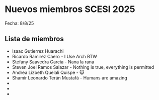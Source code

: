 # Nuevos miembros SCESI 2025

Fecha: 8/8/25

## Lista de miembros

- Isaac Gutierrez Huarachi
- Ricardo Ramirez Caero - I Use Arch BTW
- Stefany Saavedra Garcia - Nana la rana
- Steven Joel Ramos Salazar - Nothing is true, everything is permitted
- Andrea Lizbeth Quelali Quispe - 😺
- Shamir Leonardo Terán Mustafá - Humans are amazing
-
-
- 
